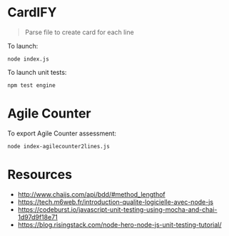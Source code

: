 # CardIFY

> Parse file to create card for each line

To launch:

```
node index.js
```

To launch unit tests:

```
npm test engine
```

# Agile Counter

To export Agile Counter assessment:

```
node index-agilecounter2lines.js
``` 

# Resources

- http://www.chaijs.com/api/bdd/#method_lengthof
- https://tech.m6web.fr/introduction-qualite-logicielle-avec-node-js
- https://codeburst.io/javascript-unit-testing-using-mocha-and-chai-1d97d9f18e71
- https://blog.risingstack.com/node-hero-node-js-unit-testing-tutorial/
